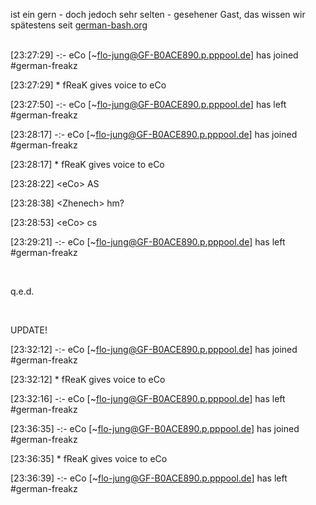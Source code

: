 <html><body><p>ist ein gern - doch jedoch sehr selten - gesehener Gast, das wissen wir spätestens seit <a href="http://german-bash.org">german-bash.org</a><br>

<br>

[23:27:29] -:- eCo [~flo-jung@GF-B0ACE890.p.pppool.de] has joined #german-freakz<br>

[23:27:29] * fReaK gives voice to eCo<br>

[23:27:50] -:- eCo [~flo-jung@GF-B0ACE890.p.pppool.de] has left #german-freakz<br>

[23:28:17] -:- eCo [~flo-jung@GF-B0ACE890.p.pppool.de] has joined #german-freakz<br>

[23:28:17] * fReaK gives voice to eCo<br>

[23:28:22] &lt;eCo&gt; AS<br>

[23:28:38] &lt;Zhenech&gt; hm?<br>

[23:28:53] &lt;eCo&gt; cs<br>

[23:29:21] -:- eCo [~flo-jung@GF-B0ACE890.p.pppool.de] has left #german-freakz<br>

<br>

q.e.d.<br>

<br>

UPDATE!<br>

[23:32:12] -:- eCo [~flo-jung@GF-B0ACE890.p.pppool.de] has joined #german-freakz<br>

[23:32:12] * fReaK gives voice to eCo<br>

[23:32:16] -:- eCo [~flo-jung@GF-B0ACE890.p.pppool.de] has left #german-freakz<br>

[23:36:35] -:- eCo [~flo-jung@GF-B0ACE890.p.pppool.de] has joined #german-freakz<br>

[23:36:35] * fReaK gives voice to eCo<br>

[23:36:39] -:- eCo [~flo-jung@GF-B0ACE890.p.pppool.de] has left #german-freakz</p></body></html>